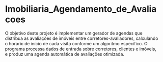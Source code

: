 # Imobiliaria_Agendamento_de_Avaliacoes
O objetivo deste projeto é implementar um gerador de agendas que distribua as avaliações de imóveis entre corretores-avaliadores, calculando o horário de início de cada visita conforme um algoritmo específico. O programa processa dados de entrada sobre corretores, clientes e imóveis, e produz uma agenda automática de avaliações otimizada.
